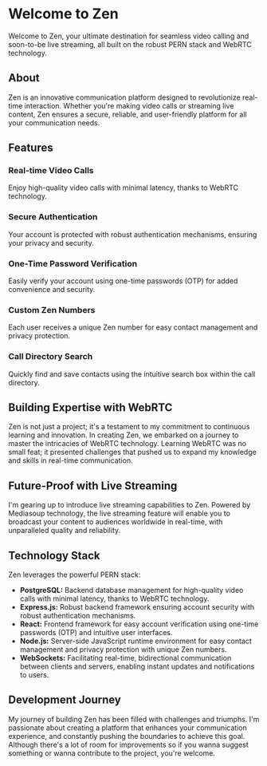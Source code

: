 # Welcome to Zen

Welcome to Zen, your ultimate destination for seamless video calling and soon-to-be live streaming, all built on the robust PERN stack and WebRTC technology.

## About

Zen is an innovative communication platform designed to revolutionize real-time interaction. Whether you're making video calls or streaming live content, Zen ensures a secure, reliable, and user-friendly platform for all your communication needs.

## Features

### Real-time Video Calls
Enjoy high-quality video calls with minimal latency, thanks to WebRTC technology.

### Secure Authentication
Your account is protected with robust authentication mechanisms, ensuring your privacy and security.

### One-Time Password Verification
Easily verify your account using one-time passwords (OTP) for added convenience and security.

### Custom Zen Numbers
Each user receives a unique Zen number for easy contact management and privacy protection.

### Call Directory Search
Quickly find and save contacts using the intuitive search box within the call directory.

## Building Expertise with WebRTC

Zen is not just a project; it's a testament to my commitment to continuous learning and innovation. In creating Zen, we embarked on a journey to master the intricacies of WebRTC technology. Learning WebRTC was no small feat; it presented challenges that pushed us to expand my knowledge and skills in real-time communication.

## Future-Proof with Live Streaming

I'm gearing up to introduce live streaming capabilities to Zen. Powered by Mediasoup technology, the live streaming feature will enable you to broadcast your content to audiences worldwide in real-time, with unparalleled quality and reliability.

## Technology Stack

Zen leverages the powerful PERN stack:

- **PostgreSQL:** Backend database management for high-quality video calls with minimal latency, thanks to WebRTC technology.
- **Express.js:** Robust backend framework ensuring account security with robust authentication mechanisms.
- **React:** Frontend framework for easy account verification using one-time passwords (OTP) and intuitive user interfaces.
- **Node.js:** Server-side JavaScript runtime environment for easy contact management and privacy protection with unique Zen numbers.
- **WebSockets:** Facilitating real-time, bidirectional communication between clients and servers, enabling instant updates and notifications to users.

## Development Journey

My journey of building Zen has been filled with challenges and triumphs. I'm passionate about creating a platform that enhances your communication experience, and constantly pushing the boundaries to achieve this goal. Although there's a lot of room for improvements so if you wanna suggest something or wanna contribute to the project, you're welcome.